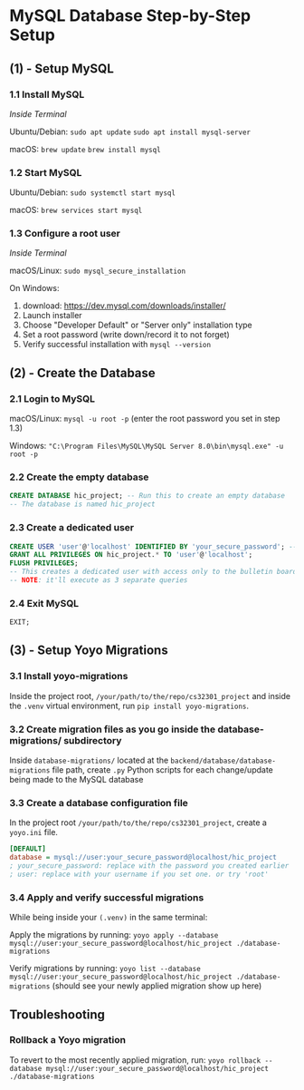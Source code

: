 # MySQL Database Step-by-Step Setup

## (1) - Setup MySQL
### 1.1 Install MySQL
*Inside Terminal*

Ubuntu/Debian: `sudo apt update`
               `sudo apt install mysql-server`

macOS:         `brew update` 
               `brew install mysql`

### 1.2 Start MySQL

Ubuntu/Debian: `sudo systemctl start mysql`

macOS:         `brew services start mysql`

### 1.3 Configure a root user
*Inside Terminal*

macOS/Linux: `sudo mysql_secure_installation`

On Windows:
1. download: https://dev.mysql.com/downloads/installer/
2. Launch installer
3. Choose "Developer Default" or "Server only" installation type
4. Set a root password (write down/record it to not forget)
5. Verify successful installation with `mysql --version`

## (2) - Create the Database
### 2.1 Login to MySQL

macOS/Linux: `mysql -u root -p` (enter the root password you set in step 1.3)

Windows: `"C:\Program Files\MySQL\MySQL Server 8.0\bin\mysql.exe" -u root -p`

### 2.2 Create the empty database

```sql
CREATE DATABASE hic_project; -- Run this to create an empty database
-- The database is named hic_project
```

### 2.3 Create a dedicated user

```sql
CREATE USER 'user'@'localhost' IDENTIFIED BY 'your_secure_password'; -- (!) Replace 'your_secure_password' with a strong password
GRANT ALL PRIVILEGES ON hic_project.* TO 'user'@'localhost';
FLUSH PRIVILEGES;
-- This creates a dedicated user with access only to the bulletin board database
-- NOTE: it'll execute as 3 separate queries
```

### 2.4 Exit MySQL

```sql
EXIT;
```

## (3) - Setup Yoyo Migrations
### 3.1 Install yoyo-migrations

Inside the project root, `/your/path/to/the/repo/cs32301_project`
and inside the `.venv` virtual environment,
run `pip install yoyo-migrations`.

### 3.2 Create migration files as you go inside the database-migrations/ subdirectory

Inside `database-migrations/` located at the `backend/database/database-migrations` file path,
create `.py` Python scripts for each change/update being made to the MySQL database

### 3.3 Create a database configuration file

In the project root `/your/path/to/the/repo/cs32301_project`,
create a `yoyo.ini` file.

```ini
[DEFAULT]
database = mysql://user:your_secure_password@localhost/hic_project
; your_secure_password: replace with the password you created earlier
; user: replace with your username if you set one. or try 'root'
```

### 3.4 Apply and verify successful migrations

While being inside your `(.venv)` in the same terminal:

Apply the migrations by running: `yoyo apply --database mysql://user:your_secure_password@localhost/hic_project ./database-migrations`

Verify migrations by running: `yoyo list --database mysql://user:your_secure_password@localhost/hic_project ./database-migrations`
(should see your newly applied migration show up here)


## Troubleshooting

### Rollback a Yoyo migration
To revert to the most recently applied migration, run: 
`yoyo rollback --database mysql://user:your_secure_password@localhost/hic_project ./database-migrations`